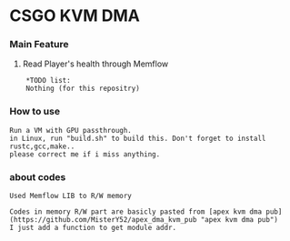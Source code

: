 # CSGO KVM DMA

### Main Feature
1. Read Player's health through Memflow

```
	*TODO list: 
	Nothing (for this repositry)

```
### How to use
	Run a VM with GPU passthrough.
	in Linux, run "build.sh" to build this. Don't forget to install rustc,gcc,make..
	please correct me if i miss anything.

### about codes
 	Used Memflow LIB to R/W memory
  
	Codes in memory R/W part are basicly pasted from [apex kvm dma pub](https://github.com/MisterY52/apex_dma_kvm_pub "apex kvm dma pub")
 	I just add a function to get module addr.






